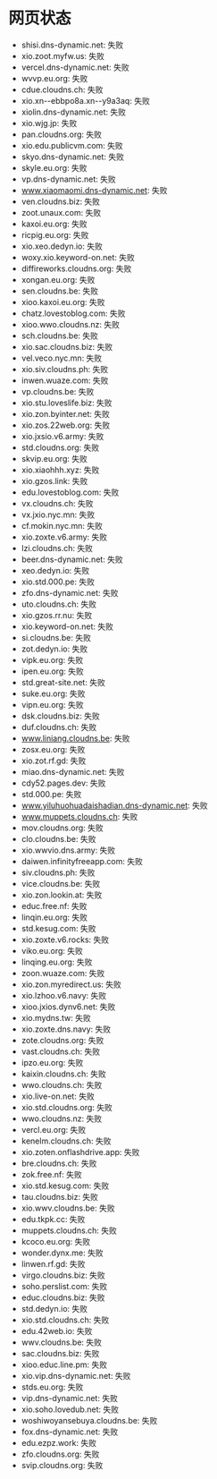 # 网页状态
- shisi.dns-dynamic.net: 失败
- xio.zoot.myfw.us: 失败
- vercel.dns-dynamic.net: 失败
- wvvp.eu.org: 失败
- cdue.cloudns.ch: 失败
- xio.xn--ebbpo8a.xn--y9a3aq: 失败
- xiolin.dns-dynamic.net: 失败
- xio.wjg.jp: 失败
- pan.cloudns.org: 失败
- xio.edu.publicvm.com: 失败
- skyo.dns-dynamic.net: 失败
- skyle.eu.org: 失败
- vp.dns-dynamic.net: 失败
- www.xiaomaomi.dns-dynamic.net: 失败
- ven.cloudns.biz: 失败
- zoot.unaux.com: 失败
- kaxoi.eu.org: 失败
- ricpig.eu.org: 失败
- xio.xeo.dedyn.io: 失败
- woxy.xio.keyword-on.net: 失败
- diffireworks.cloudns.org: 失败
- xongan.eu.org: 失败
- sen.cloudns.be: 失败
- xioo.kaxoi.eu.org: 失败
- chatz.lovestoblog.com: 失败
- xioo.wwo.cloudns.nz: 失败
- sch.cloudns.be: 失败
- xio.sac.cloudns.biz: 失败
- vel.veco.nyc.mn: 失败
- xio.siv.cloudns.ph: 失败
- inwen.wuaze.com: 失败
- vp.cloudns.be: 失败
- xio.stu.loveslife.biz: 失败
- xio.zon.byinter.net: 失败
- xio.zos.22web.org: 失败
- xio.jxsio.v6.army: 失败
- std.cloudns.org: 失败
- skvip.eu.org: 失败
- xio.xiaohhh.xyz: 失败
- xio.gzos.link: 失败
- edu.lovestoblog.com: 失败
- vx.cloudns.ch: 失败
- vx.jxio.nyc.mn: 失败
- cf.mokin.nyc.mn: 失败
- xio.zoxte.v6.army: 失败
- lzi.cloudns.ch: 失败
- beer.dns-dynamic.net: 失败
- xeo.dedyn.io: 失败
- xio.std.000.pe: 失败
- zfo.dns-dynamic.net: 失败
- uto.cloudns.ch: 失败
- xio.gzos.rr.nu: 失败
- xio.keyword-on.net: 失败
- si.cloudns.be: 失败
- zot.dedyn.io: 失败
- vipk.eu.org: 失败
- ipen.eu.org: 失败
- std.great-site.net: 失败
- suke.eu.org: 失败
- vipn.eu.org: 失败
- dsk.cloudns.biz: 失败
- duf.cloudns.ch: 失败
- www.liniang.cloudns.be: 失败
- zosx.eu.org: 失败
- xio.zot.rf.gd: 失败
- miao.dns-dynamic.net: 失败
- cdy52.pages.dev: 失败
- std.000.pe: 失败
- www.yiluhuohuadaishadian.dns-dynamic.net: 失败
- www.muppets.cloudns.ch: 失败
- mov.cloudns.org: 失败
- clo.cloudns.be: 失败
- xio.wwvio.dns.army: 失败
- daiwen.infinityfreeapp.com: 失败
- siv.cloudns.ph: 失败
- vice.cloudns.be: 失败
- xio.zon.lookin.at: 失败
- educ.free.nf: 失败
- linqin.eu.org: 失败
- std.kesug.com: 失败
- xio.zoxte.v6.rocks: 失败
- viko.eu.org: 失败
- linqing.eu.org: 失败
- zoon.wuaze.com: 失败
- xio.zon.myredirect.us: 失败
- xio.lzhoo.v6.navy: 失败
- xioo.jxios.dynv6.net: 失败
- xio.mydns.tw: 失败
- xio.zoxte.dns.navy: 失败
- zote.cloudns.org: 失败
- vast.cloudns.ch: 失败
- ipzo.eu.org: 失败
- kaixin.cloudns.ch: 失败
- wwo.cloudns.ch: 失败
- xio.live-on.net: 失败
- xio.std.cloudns.org: 失败
- wwo.cloudns.nz: 失败
- vercl.eu.org: 失败
- kenelm.cloudns.ch: 失败
- xio.zoten.onflashdrive.app: 失败
- bre.cloudns.ch: 失败
- zok.free.nf: 失败
- xio.std.kesug.com: 失败
- tau.cloudns.biz: 失败
- xio.wwv.cloudns.be: 失败
- edu.tkpk.cc: 失败
- muppets.cloudns.ch: 失败
- kcoco.eu.org: 失败
- wonder.dynx.me: 失败
- linwen.rf.gd: 失败
- virgo.cloudns.biz: 失败
- soho.perslist.com: 失败
- educ.cloudns.biz: 失败
- std.dedyn.io: 失败
- xio.std.cloudns.ch: 失败
- edu.42web.io: 失败
- wwv.cloudns.be: 失败
- sac.cloudns.biz: 失败
- xioo.educ.line.pm: 失败
- xio.vip.dns-dynamic.net: 失败
- stds.eu.org: 失败
- vip.dns-dynamic.net: 失败
- xio.soho.lovedub.net: 失败
- woshiwoyansebuya.cloudns.be: 失败
- fox.dns-dynamic.net: 失败
- edu.ezpz.work: 失败
- zfo.cloudns.org: 失败
- svip.cloudns.org: 失败
